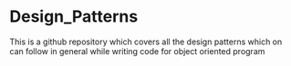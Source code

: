# Design_Patterns
This is a github repository which
covers all the design patterns which on can follow
in general while writing code for object oriented program
